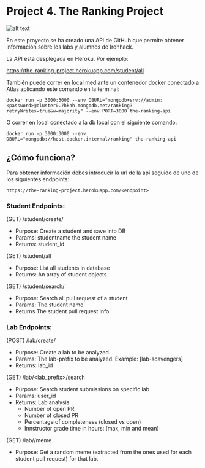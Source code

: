 # Project 4. The Ranking Project

![alt text](https://p.kindpng.com/picc/s/128-1280187_github-logo-png-github-transparent-png.png)

En este proyecto se ha creado una API de GitHub que permite obtener información sobre los labs y alumnos de Ironhack.

La API está desplegada en Heroku. Por ejemplo:

https://the-ranking-project.herokuapp.com/student/all

También puede correr en local mediante un contenedor docker conectado a Atlas aplicando este comando en la terminal:

```
docker run -p 3000:3000 --env DBURL="mongodb+srv://admin:<password>@cluster0.7hkah.mongodb.net/ranking?retryWrites=true&w=majority" --env PORT=3000 the-ranking-api
```

O correr en local conectado a la db local con el siguiente comando:

```
docker run -p 3000:3000 --env DBURL="mongodb://host.docker.internal/ranking" the-ranking-api
```

## ¿Cómo funciona?
Para obtener información debes introducir la url de la api seguido de uno de los siguientes endpoints:
```
https://the-ranking-project.herokuapp.com/<endpoint>
```

### Student Endpoints:
(GET) /student/create/<studentname>
- Purpose: Create a student and save into DB
- Params: studentname the student name
- Returns: student_id

(GET) /student/all
- Purpose: List all students in database
- Returns: An array of student objects

(GET) /student/search/<studentname>
- Purpose: Search all pull request of a student
- Params: The student name
- Returns The student pull request info

### Lab Endpoints:
(POST) /lab/create/<name>
- Purpose: Create a lab to be analyzed.
- Params: The lab-prefix to be analyzed. Example: [lab-scavengers]
- Returns: lab_id

(GET) /lab/<lab_prefix>/search
- Purpose: Search student submissions on specific lab
- Params: user_id
- Returns: Lab analysis
    - Number of open PR
    - Number of closed PR
    - Percentage of completeness (closed vs open)
    - Innstructor grade time in hours: (max, min and mean)

(GET) /lab/<lab>/meme
- Purpose: Get a random meme (extracted from the ones used for each student pull request) for that lab.

